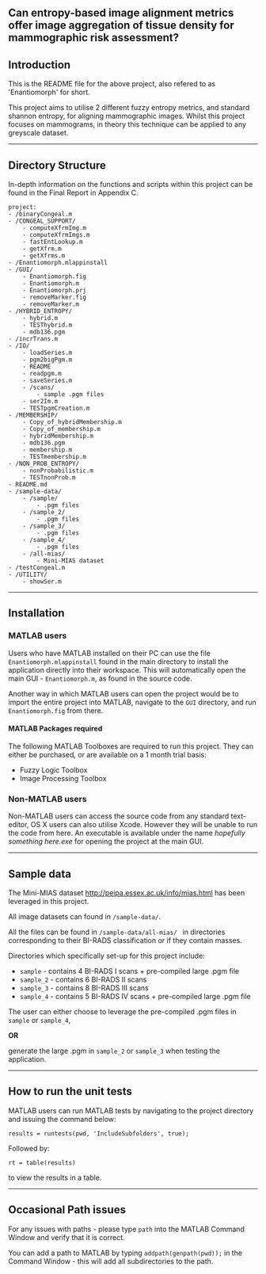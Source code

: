 Can entropy-based image alignment metrics offer image aggregation of tissue density for mammographic risk assessment?
----

## Introduction

This is the README file for the above project, also refered to as 'Enantiomorph' for short.

This project aims to utilise 2 different fuzzy entropy metrics, and standard shannon entropy, for aligning mammographic images. Whilst this project focuses on mammograms, in theory this technique can be applied to any greyscale dataset.

---

## Directory Structure
In-depth information on the functions and scripts within this project can be found in the Final Report in Appendix C.

    project:
    - /binaryCongeal.m
    - /CONGEAL_SUPPORT/
        - computeXfrmImg.m
        - computeXfrmImgs.m
        - fastEntLookup.m
        - getXfrm.m
        - getXfrms.m
    - /Enantiomorph.mlappinstall
    - /GUI/
        - Enantiomorph.fig
        - Enantiomorph.m
        - Enantiomorph.prj
        - removeMarker.fig
        - removeMarker.m
    - /HYBRID_ENTROPY/
        - hybrid.m
        - TESThybrid.m
        - mdb136.pgm
    - /incrTrans.m
    - /IO/
        - loadSeries.m
        - pgm2bigPgm.m
        - README
        - readpgm.m
        - saveSeries.m
        - /scans/
            - sample .pgm files
        - ser2Im.m
        - TESTpgmCreation.m
    - /MEMBERSHIP/
        - Copy_of_hybridMembership.m
        - Copy_of_membership.m
        - hybridMembership.m
        - mdb136.pgm
        - membership.m
        - TESTmembership.m
    - /NON_PROB_ENTROPY/
        - nonProbabilistic.m
        - TESTnonProb.m
    - README.md
    - /sample-data/
        - /sample/
            - .pgm files
        - /sample_2/
            - .pgm files
        - /sample_3/
            - .pgm files
        - /sample_4/
            - .pgm files
        - /all-mias/
            - Mini-MIAS dataset
    - /testCongeal.m
    - /UTILITY/
        - showSer.m

---

## Installation

### MATLAB users

Users who have MATLAB installed on their PC can use the file ```Enantiomorph.mlappinstall``` found in the main directory to install the application directly into their workspace. This will automatically open the main GUI - ```Enantiomorph.m```, as found in the source code.

Another way in which MATLAB users can open the project would be to import the entire project into MATLAB, navigate to the ```GUI``` directory, and run ```Enantiomorph.fig``` from there.

#### MATLAB Packages required

The following MATLAB Toolboxes are required to run this project. They can either be purchased, or are available on a 1 month trial basis:

* Fuzzy Logic Toolbox
* Image Processing Toolbox

### Non-MATLAB users

Non-MATLAB users can access the source code from any standard text-editor, OS X users can also utilise Xcode. However they will be unable to run the code from here. An executable is available under the name *hopefully something here.exe* for opening the project at the main GUI.

---

## Sample data

The Mini-MIAS dataset <http://peipa.essex.ac.uk/info/mias.html> has been leveraged in this project.

All image datasets can found in ```/sample-data/```.

All the files can be found in ```/sample-data/all-mias/ ``` in directories corresponding to their BI-RADS classification or if they contain masses.

Directories which specifically set-up for this project include:
* ```sample``` - contains 4 BI-RADS I scans + pre-compiled large .pgm file
* ```sample_2``` - contains 6 BI-RADS II scans
* ```sample_3``` - contains 8 BI-RADS III scans
* ```sample_4``` - contains 5 BI-RADS IV scans + pre-compiled large .pgm file

The user can either choose to leverage the pre-compiled .pgm files in ```sample``` or ```sample_4```,

**OR**

 generate the large .pgm in ```sample_2``` or ```sample_3``` when testing the application.

---

## How to run the unit tests

MATLAB users can run MATLAB tests by navigating to the project directory and issuing the command below:

``` results = runtests(pwd, 'IncludeSubfolders', true); ```

Followed by:

```rt = table(results)```

to view the results in a table.

---

## Occasional Path issues

For any issues with paths - please type ```path``` into the MATLAB Command Window and verify that it is correct.

You can add a path to MATLAB by typing ```addpath(genpath(pwd));``` in the Command Window - this will add all subdirectories to the path.
